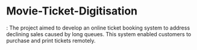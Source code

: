 # Movie-Ticket-Digitisation
: The project aimed to develop an online ticket booking system to address declining sales caused by long queues. This system enabled customers to purchase and print tickets remotely. 
